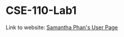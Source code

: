# CSE-110-Lab1

Link to website: [Samantha Phan's User Page](https://sphan07.github.io/CSE-110-Lab1/)
